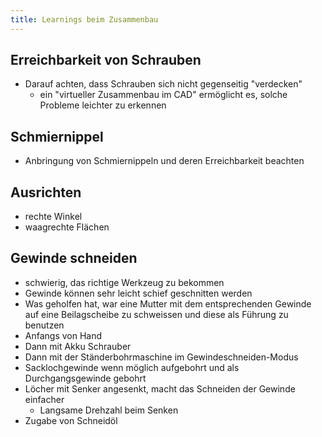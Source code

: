 ```yaml
---
title: Learnings beim Zusammenbau
---
```


## Erreichbarkeit von Schrauben

* Darauf achten, dass Schrauben sich nicht gegenseitig "verdecken"
  * ein "virtueller Zusammenbau im CAD" ermöglicht es, solche Probleme leichter zu erkennen

## Schmiernippel

* Anbringung von Schmiernippeln und deren Erreichbarkeit beachten

## Ausrichten

* rechte Winkel
* waagrechte Flächen

## Gewinde schneiden

* schwierig, das richtige Werkzeug zu bekommen
* Gewinde können sehr leicht schief geschnitten werden
* Was geholfen hat, war eine Mutter mit dem entsprechenden Gewinde auf eine Beilagscheibe zu schweissen und diese als Führung zu benutzen
* Anfangs von Hand
* Dann mit Akku Schrauber
* Dann mit der Ständerbohrmaschine im Gewindeschneiden-Modus
* Sacklochgewinde wenn möglich aufgebohrt und als Durchgangsgewinde gebohrt
* Löcher mit Senker angesenkt, macht das Schneiden der Gewinde einfacher
  * Langsame Drehzahl beim Senken
* Zugabe von Schneidöl
